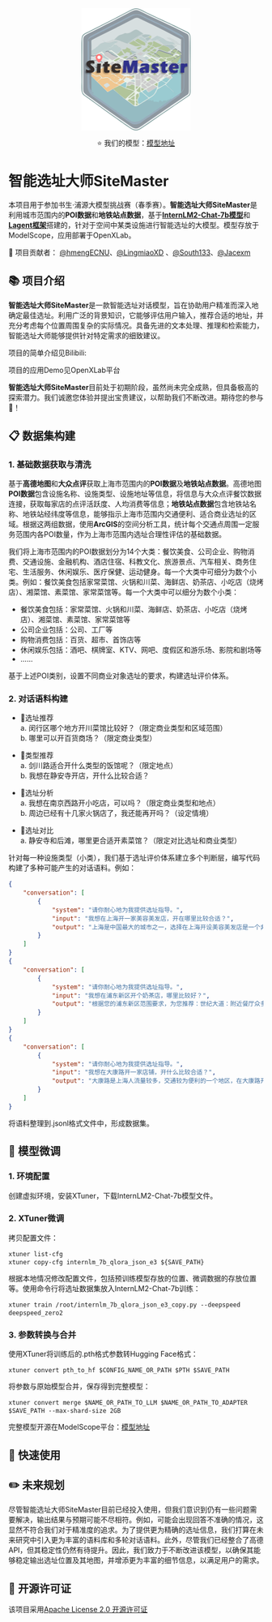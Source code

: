 <div align="center">
  

<img src="./img/SiteMaster.png" width = "216.25" height = "240.5" alt="图片名称" align=center />


⭐ 我们的模型：[模型地址](https://www.modelscope.cn/models/ECNUBigDataLab/SiteMaster)

</div>

# 智能选址大师SiteMaster
本项目用于参加书生·浦源大模型挑战赛（春季赛）。**智能选址大师SiteMaster**是利用城市范围内的**POI数据**和**地铁站点数据**，基于[**InternLM2-Chat-7b模型**](https://github.com/InternLM/InternLM)和[**Lagent框架**](https://github.com/InternLM/lagent)搭建的，针对于空间中某类设施进行智能选址的大模型。模型存放于ModelScope，应用部署于OpenXLab。  

🤝 项目贡献者：
[@hmengECNU](https://github.com/hmengECNU)、[@LingmiaoXD](https://github.com/LingmiaoXD) 、[@South133](https://github.com/South133)、[@Jacexm](https://github.com/Jacexm)

## 📚 项目介绍
**智能选址大师SiteMaster**是一款智能选址对话模型，旨在协助用户精准而深入地确定最佳选址。利用广泛的背景知识，它能够评估用户输入，推荐合适的地址，并充分考虑每个位置周围复杂的实际情况。具备先进的文本处理、推理和检索能力，智能选址大师能够提供针对特定需求的细致建议。

项目的简单介绍见Bilibili:[]()

项目的应用Demo见OpenXLab平台[]() 

**智能选址大师SiteMaster**目前处于初期阶段，虽然尚未完全成熟，但具备极高的探索潜力。我们诚邀您体验并提出宝贵建议，以帮助我们不断改进。期待您的参与🎉！

## 📋 数据集构建
### 1. 基础数据获取与清洗
基于**高德地图**和**大众点评**获取上海市范围内的**POI数据**及**地铁站点数据**。高德地图**POI数据**包含设施名称、设施类型、设施地址等信息，将信息与大众点评餐饮数据连接，获取每家店的点评活跃度、人均消费等信息；**地铁站点数据**包含地铁站名称、地铁站经纬度等信息，能够指示上海市范围内交通便利、适合商业选址的区域。根据这两组数据，使用**ArcGIS**的空间分析工具，统计每个交通点周围一定服务范围内各POI数量，作为上海市范围内选址合理性评估的基础数据。

我们将上海市范围内的POI数据划分为14个大类：餐饮美食、公司企业、购物消费、交通设施、金融机构、酒店住宿、科教文化、旅游景点、汽车相关、商务住宅、生活服务、休闲娱乐、医疗保健、运动健身。每一个大类中可细分为数个小类。例如：餐饮美食包括家常菜馆、火锅和川菜、海鲜店、奶茶店、小吃店（烧烤店）、湘菜馆、素菜馆、家常菜馆等。每一个大类中可以细分为数个小类：

- 餐饮美食包括：家常菜馆、火锅和川菜、海鲜店、奶茶店、小吃店（烧烤店）、湘菜馆、素菜馆、家常菜馆等  
- 公司企业包括：公司、工厂等
- 购物消费包括：百货、超市、首饰店等
- 休闲娱乐包括：酒吧、棋牌室、KTV、网吧、度假区和游乐场、影院和剧场等
- ......

基于上述POI类别，设置不同商业对象选址的要求，构建选址评价体系。

### 2. 对话语料构建
- 📌选址推荐  
   a. 闵行区哪个地方开川菜馆比较好？（限定商业类型和区域范围）  
   b. 哪里可以开百货商场？（限定商业类型）  

- 📌类型推荐   
   a. 剑川路适合开什么类型的饭馆呢？（限定地点）  
   b. 我想在静安寺开店，开什么比较合适？

- 📌选址分析  
   a. 我想在南京西路开小吃店，可以吗？（限定商业类型和地点）  
   b. 周边已经有十几家火锅店了，我还能再开吗？（设定情境）

- 📌选址对比  
   a. 静安寺和后滩，哪里更合适开素菜馆？（限定对比选址和商业类型）

针对每一种设施类型（小类），我们基于选址评价体系建立多个判断层，编写代码构建了多种可能产生的对话语料。例如：
```json
{
    "conversation": [
        {
            "system": "请你耐心地为我提供选址指导。",
            "input": "我想在上海开一家美容美发店，开在哪里比较合适？",
            "output": "上海是中国最大的城市之一，选择在上海开设美容美发店是一个非常不错的选择。以下是几个可能合适的选址建议：1. 江川东路：选择这个位置是一个不错的选择，这里交通便利，人流量大，具有较大的开设美容美发店的需求，便于为市民们提供服务。2. 嘉松中路：这里的美容美发店目前较少，具有较大的开设需求，如果可以在这里开设美容美发店将会弥补这里的一大缺失，方便了人们的生活。3. 浦东机场：将美容美发店开设在这里也非常好，可以配合周围的其他服务，帮助该地区提高自己的居民活跃度，为人们的繁忙生活带来便利。不过，在上海市开设美容美发店需要考虑的因素非常多，例如周边是否存在竞争，附近市场需求量是否足够大，租金是否昂贵等等，建议您对感兴趣的地区开展市场调研和分析，相信您一定可以开一家非常不错的美容美发店，提前祝您生意兴隆！"
        }
    ]
}
{
    "conversation": [
        {
            "system": "请你耐心地为我提供选址指导。",
            "input": "我想在浦东新区开个奶茶店，哪里比较好？",
            "output": "根据您的浦东新区范围要求，为您推荐：世纪大道：附近餐厅众多，其中有7家火锅店、5家烧烤摊。这些都是开饮品店的有利条件，您可以与其他餐饮店搭配合作，相互促进业务，增加客流量和销售额。世纪大道的消费水平位于上海市前列，有密集的产业园区和写字楼，适合提供面向白领的咖啡类饮品。附近有多个旅游景点，顾客以游客居多，适合开甜品类餐饮店，提供奶茶、糕点和小吃，并为游客提供休憩、聊天的场所。世纪大道属于人口居住密集区，且有较多休闲娱乐场所，推荐您选择在这些区域附近经营。而且，世纪大道仅有10家奶茶店，市场仍存在缺口，适合您在此处选址开店。潍坊路：附近餐厅众多，其中有9家火锅店、11家烧烤摊。这些都是开饮品店的有利条件，您可以与其他餐饮店搭配合作，相互促进业务，增加客流量和销售额。潍坊路属于人口居住密集区，顾客群体稳定，且有密集的产业园区和写字楼，适合提供面向白领的咖啡类饮品。潍坊路也有较多休闲娱乐场所，推荐您选择在这些场所附近经营，吸纳广大客源。而且，潍坊路仅有8家奶茶店，市场仍存在缺口，适合您在此处选址开店。杨思：附近餐饮店极其兴盛，其中有28家火锅店、11家烧烤摊。这些都是开饮品店的有利条件，您可以与其他餐饮店搭配合作，相互促进业务，增加客流量和销售额。此外，附近有多个旅游景点，顾客以游客居多，适合奶茶店的开设。杨思属于人口居住密集区，顾客群体稳定，且有密集的产业园区和写字楼，适合提供面向白领的咖啡类饮品。杨思也有较多休闲娱乐场所，推荐您选择在这些场所附近经营，提供解渴、功能性饮品。\n而且，杨思仅有7家奶茶店，市场仍存在缺口，适合您在此处选址开店。"
        }
    ]
}
{
    "conversation": [
        {
            "system": "请你耐心地为我提供选址指导。",
            "input": "我想在大康路开一家店铺，开什么比较合适？",
            "output": "大康路是上海人流量较多，交通较为便利的一个地区，在大康路开设任何一家店铺都非常具有潜力。从已有店铺竞争的角度来看，开设摄影文印店、酒吧、棋牌室都是非常合适的，因为目前大康路附近的摄影文印店、酒吧、棋牌室都比较少，可能有潜在需求。但需要注意的是，目前大康路附近并未开设这些店铺，可能是存在其他原因，例如租金成本太高，或者周围居民消费水平不高等问题。建议您对大康路附近地区开展市场调研和分析再做决定，提前祝您生意兴隆！"
        }
    ]
}
```
将语料整理到.jsonl格式文件中，形成数据集。

## 🔧 模型微调
### 1. 环境配置
创建虚拟环境，安装XTuner，下载InternLM2-Chat-7b模型文件。

### 2. XTuner微调
拷贝配置文件：
```shell
xtuner list-cfg
xtuner copy-cfg internlm_7b_qlora_json_e3 ${SAVE_PATH}
```

根据本地情况修改配置文件，包括预训练模型存放的位置、微调数据的存放位置等。使用命令行将选址数据集放入InternLM2-Chat-7b训练：
```shell
xtuner train /root/internlm_7b_qlora_json_e3_copy.py --deepspeed deepspeed_zero2
```

### 3. 参数转换与合并
使用XTuner将训练后的.pth格式参数转Hugging Face格式：
```shell
xtuner convert pth_to_hf $CONFIG_NAME_OR_PATH $PTH $SAVE_PATH
```

将参数与原始模型合并，保存得到完整模型：
```shell
xtuner convert merge $NAME_OR_PATH_TO_LLM $NAME_OR_PATH_TO_ADAPTER $SAVE_PATH --max-shard-size 2GB
```
完整模型开源在ModelScope平台：[模型地址](https://www.modelscope.cn/models/ECNUBigDataLab/SiteMaster)

## 🔎 快速使用




## ✏️ 未来规划
尽管智能选址大师SiteMaster目前已经投入使用，但我们意识到仍有一些问题需要解决，输出结果与预期可能不尽相符。例如，可能会出现回答不准确的情况，这显然不符合我们对于精准度的追求。为了提供更为精确的选址信息，我们打算在未来研究中引入更为丰富的语料库和多轮对话语料。此外，尽管我们已经整合了高德API，但其稳定性仍然有待提升。因此，我们致力于不断改进该模型，以确保其能够稳定输出选址位置及其地图，并增添更为丰富的细节信息，以满足用户的需求。

## 📑 开源许可证
该项目采用[Apache License 2.0 开源许可证](LICENSE.txt)
